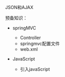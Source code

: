 JSON和AJAX

预备知识：

- springMVC

  - Controller
  - springmvc配置文件
  - web.xml

- JavaScript

  - 引入javaScript  <script>
  - 函数

- 选择器

  - 标签选择器
  - 类选择器
  - id选择器

- jQuery公式

  - $(选择器).时间(参数)
  - $(select).action(...)

  

----

**web1.0**:登录失败需要刷新页面才能重新登录，没有异步刷新，局部刷新功能。不点击提交按钮就不知道自己错了，还有手机号重复没有提示。

**web2.0:**最重要因素之一Ajax

---



<img src="https://i.loli.net/2021/05/26/lG81kwmbytFeO27.png" alt="image-20210525213339725" style="zoom:67%;float:left" />

# Json

## 概述

<img src="https://i.loli.net/2021/05/26/1ms8X25AWlHF93Z.png" alt="image-20210525213300470" style="zoom:80%;float:left" />

- 对象表示为键值对
- 数据由逗号分隔
- 花括号保存对象
- 方括号保存数组

JSON是JS对象的字符串表示法，本质是字符串。

```java
var obj={a:'hello',b:'word'};//js对象

var json='{"a":"hello","b":"world"}';//json字符串
```

## 转换

JSON字符串-->JS对象

```java
var obj=JSON.parse('{"a":"hello","b":"world"}')
```



JS对象-->JSON字符串

```java
var json=JSON.stringify({a:'hello',b:'word'});
```



前后端分离，数据交互变得异常重要，JSON在效率方面很好。

```html
<script>
    //编写一个对象
    let user={
        name:"吕布",
        age:2000,
        sex:"男"
    };//输出
    console.log(user);
    //js对象---》转换为json字符串
    let json=JSON.stringify(user);
    console.log(json);
    console.log(JSON.parse(json));
</script>
```



抓取百度服务器响应地址：

查看网页源代码：

```java
 sugHost : "https://sp0.baidu.com/5a1Fazu8AA54nxGko9WTAnF6hhy/su",
```

<img src="https://i.loli.net/2021/05/26/kPGE7jrFRqyKvHh.png" alt="image-20210525221303969" style="zoom:50%;float:left" />

## Controller返回Json

导入环境依赖：spring-webmvc

```xml
    <dependencies>
        <dependency>
            <groupId>junit</groupId>
            <artifactId>junit</artifactId>
            <version>4.13.1</version>
            <scope>test</scope>
        </dependency>
        <dependency>
            <groupId>org.springframework</groupId>
            <artifactId>spring-webmvc</artifactId>
            <version>5.3.4</version>
        </dependency>
        <dependency>
            <groupId>javax.servlet</groupId>
            <artifactId>servlet-api</artifactId>
            <version>2.5</version>
        </dependency>
        <dependency>
            <groupId>javax.servlet.jsp</groupId>
            <artifactId>jsp-api</artifactId>
            <version>2.2</version>
        </dependency>
        <dependency>
            <groupId>javax.servlet</groupId>
            <artifactId>jstl</artifactId>
            <version>1.2</version>
        </dependency>
        <dependency>
            <groupId>org.projectlombok</groupId>
            <artifactId>lombok</artifactId>
            <version>1.18.12</version>
        </dependency>
    </dependencies>
```

静态资源过滤问题：

```xml
 <build>
        <resources>
            <resource>
                <directory>src/main/java</directory>
                <includes>
                    <include>**/*.properties</include>
                    <include>**/*.xml</include>
                </includes>
                <filtering>false</filtering>
            </resource>
            <resource>
                <directory>src/main/resources</directory>
                <includes>
                    <include>**/*.properties</include>
                    <include>**/*.xml</include>
                </includes>
                <filtering>false</filtering>
            </resource>
        </resources>
    </build>
```



编写springmvc-servlet.xml配置文件：注意归类时候可能不被web.xml识别

```xml
<?xml version="1.0" encoding="UTF-8"?>
<beans xmlns="http://www.springframework.org/schema/beans"
       xmlns:xsi="http://www.w3.org/2001/XMLSchema-instance"
       xmlns:context="http://www.springframework.org/schema/context"
       xmlns:mvc="http://www.springframework.org/schema/mvc"
       xsi:schemaLocation="http://www.springframework.org/schema/beans
       http://www.springframework.org/schema/beans/spring-beans.xsd
       http://www.springframework.org/schema/context
       http://www.springframework.org/schema/context/spring-context.xsd
       http://www.springframework.org/schema/mvc
       https://www.springframework.org/schema/mvc/spring-mvc.xsd">

    <!--   自动扫描包交由Ioc容器管理-->
    <context:component-scan base-package="com.mf.controller"/>
    <!--    视图解析器-->
    <bean class="org.springframework.web.servlet.view.InternalResourceViewResolver" id="internalResourceViewResolver">
        <property name="prefix" value="/WEB-INF/jsp/"/>
        <property name="suffix" value=".jsp"/>
    </bean>
    <!--  JSON乱码问题配置-->
    <mvc:annotation-driven>
        <mvc:message-converters register-defaults="true">
            <bean class="org.springframework.http.converter.StringHttpMessageConverter">
                <constructor-arg value="UTF-8"/>
            </bean>
            <bean class="org.springframework.http.converter.json.MappingJackson2HttpMessageConverter">
                <property name="objectMapper">
                    <bean class="org.springframework.http.converter.json.Jackson2ObjectMapperFactoryBean">
                        <property name="failOnEmptyBeans" value="false"/>
                    </bean>
                </property>
            </bean>
        </mvc:message-converters>
    </mvc:annotation-driven>

</beans>
```



编写web.xml配置文件

```xml
    <!--    dispatcherServlet-->
    <servlet>
        <servlet-name>springmvc</servlet-name>
        <servlet-class>org.springframework.web.servlet.DispatcherServlet</servlet-class>
        <init-param>
            <param-name>contextConfigLocation</param-name>
            <param-value>classpath:springmvc-servlet.xml</param-value>
        </init-param>
        <load-on-startup>1</load-on-startup>
    </servlet>
    <servlet-mapping>
        <servlet-name>springmvc</servlet-name>
        <url-pattern>/</url-pattern>
    </servlet-mapping>
    <!--    Filter过滤器-->
    <filter>
        <filter-name>encodingFilter</filter-name>
        <filter-class>org.springframework.web.filter.CharacterEncodingFilter</filter-class>
    </filter>
    <filter-mapping>
        <filter-name>encodingFilter</filter-name>
        <url-pattern>/*</url-pattern>
    </filter-mapping>

```



导入fackjson包

```xml
    <dependency>
      <groupId>com.fasterxml.jackson.core</groupId>
      <artifactId>jackson-databind</artifactId>
      <version>2.11.4</version>
    </dependency>
```



编写controller

```java
@Controller
public class UserController {

    @RequestMapping("/json1")
    //RequestMapping正常返回会走视图解析器，而json只需要返回json字符串而已
    //使用三方工具：Jackson，fastjson
    //@ResponseBody将服务器返回的对象转换为json对象返回
    @ResponseBody
    public String json1() throws JsonProcessingException {
        //需要Jackson的对象映射器，将对象转换成字符串
        ObjectMapper mapper = new ObjectMapper();
        //创建对象
        User user = new User("上官婉儿", 1, "女");
        System.out.println(user);
        //将对象转为字符串
        String json = mapper.writeValueAsString(user);
        System.out.println(json);
        return  json;//不会转到视图解析器
    }
    //如果有前端输出有乱码问题
    @RequestMapping(value = "/json2",produces = "application/json;charset=utf-8")
    @ResponseBody
    public String json2() throws JsonProcessingException {
        ObjectMapper mapper = new ObjectMapper();
        return mapper.writeValueAsString(new User("上官婉儿", 1, "女"));
    }
}

```



乱码问题统一配置文件解决

<img src="https://i.loli.net/2021/05/26/1Vo4fpsD7vA8tnh.png" alt="image-20210526093820192" style="zoom:80%;float:left" />



<img src="https://i.loli.net/2021/05/26/Pa4wGr5OZ29mAXu.png" alt="image-20210526093038491" style="zoom:67%;float:left" />



<img src="https://i.loli.net/2021/05/26/mbTwq7OsFLkzVxv.png" alt="image-20210526093107706" style="zoom:67%;float:left" />

输出list集合

```java
    @RequestMapping(value = "/json3")
    @ResponseBody
    public String json3() throws JsonProcessingException {
        List<User> list = new ArrayList<>();
        list.add(new User("上官婉儿1", 1, "女"));
        list.add(new User("上官婉儿2", 2, "女"));
        list.add(new User("上官婉儿3", 3, "女"));
        list.add(new User("上官婉儿4", 4, "女"));

        return new ObjectMapper().writeValueAsString(list);
    }
```



JSON格式化：

<img src="https://i.loli.net/2021/05/26/ibN6vtZzs24YVDH.png" alt="image-20210526095714168" style="zoom:67%;float:left" />



date输出格式:时间默认返回json字符串变成时间戳格式

```java
    @RequestMapping(value = "/time")
    @ResponseBody
    public String json4() throws JsonProcessingException {
        Date date = new Date();
        System.out.println(date);
        return new ObjectMapper().writeValueAsString(date);
    }
```

<img src="https://i.loli.net/2021/05/26/2dY5IEVCgPQzLN6.png" alt="image-20210526100841187" style="zoom:80%;float:left" />

前端输出时间戳：

<img src="https://i.loli.net/2021/05/26/7EIy51sLBdAHWqO.png" alt="image-20210526100926436" style="zoom:67%;float:left" />



解决：

```java
    @RequestMapping(value = "/time2")
    @ResponseBody
    public String json5() throws JsonProcessingException {
        ObjectMapper mapper = new ObjectMapper();
        //1.如何不返回时间戳,关闭
        mapper.configure(SerializationFeature.WRITE_DATE_KEYS_AS_TIMESTAMPS,false);
        //2.如何解决时间格式化问题
        SimpleDateFormat dateFormat = new SimpleDateFormat("yyyy-MM-dd HH-mm-ss");
        //3.指定mapper时间格式
        mapper.setDateFormat(dateFormat);
        Date date = new Date();
        System.out.println(dateFormat.format(date));
        return mapper.writeValueAsString(date);
    }
```

<img src="https://i.loli.net/2021/05/26/I8XHOMmJuceY6ir.png" alt="image-20210526102256921" style="zoom:67%;float:left" />

> 重复代码封装成工具类

```java
public class JsonUtils {
    //重载
    public static String getJson(Object object) throws JsonProcessingException {
        return getJson(object,"yyyy-MM-dd HH-mm-ss");
    }
    public static String getJson(Object object,String format) throws JsonProcessingException {
        ObjectMapper mapper = new ObjectMapper();
        //1.如何不返回时间戳,关闭
        mapper.configure(SerializationFeature.WRITE_DATE_KEYS_AS_TIMESTAMPS,false);
        //2.如何解决时间格式化问题
        SimpleDateFormat dateFormat = new SimpleDateFormat(format);
        //3.指定mapper时间格式
        mapper.setDateFormat(dateFormat);

        return mapper.writeValueAsString(object);
    }
}

```

```java
    @RequestMapping(value = "/time3")
    @ResponseBody
    public String json6() throws JsonProcessingException {
        return JsonUtils.getJson(new Date());
    }

    @RequestMapping(value = "/json7")
    @ResponseBody
    public String json7() throws JsonProcessingException {
        List<User> list = new ArrayList<User>();
        list.add(new User("上官婉儿1", 1, "女"));
        list.add(new User("上官婉儿2", 2, "女"));
        list.add(new User("上官婉儿3", 3, "女"));
        list.add(new User("上官婉儿4", 4, "女"));

        return JsonUtils.getJson(list);
    }
```





## 小结

异步数据交互：

@ResponseBody注解将对象转换位json字符串直接返回不走视图解析器；

@RequestBody则用来接收前台json字符串转换java对象。



# Ajax

## 概述

<img src="https://i.loli.net/2021/05/26/Q7svWid5EmhYxtI.png" alt="image-20210526104155486" style="zoom:67%;float:left" />

使用Ajax创建动态性极强Web页面：当在搜索框输入关键字时候，JS将字符发送服务器返回搜索建议列表，增强B/S体验性。

用途：

- 注册时，输入用户名自动监测用户是否存在；
- 登录时，提示用户名和密码错误；
- 删除数据行，行id发送到后台在数据库删除后在页面dom也删除数据行。

## iframe

前端伪造ajax。

```html
<head>
    <meta charset="UTF-8">
    <title>iframe</title>
    <style>
        .div1{
            width: 300px;
            height: 200px;
            margin: 20px auto;
            background: url("../resources/1.jpg") 0 0 no-repeat;
            opacity: 0.7;
        }
        iframe{
            width: 100%;
            height: 500px;
        }
        h3{
            text-align: center;
        }
        p{
            margin-top: 10%;
            margin-left: 30%;
        }
    </style>
</head>
<body>
<script>
    //窗口加载的时候就会加载这个函数
     window.onload=function time(){
         let date=new Date();
         document.getElementById(`currentTime`).innerText=date.getTime();
     }
     function loadPage(){
        let pageUrl=document.getElementById(`url`).value;
        console.log(pageUrl);
        document.getElementById(`iframePosition`).src=pageUrl;
     }
</script>

<div class="div1">

    <p>输入要加载的地址：<span id="currentTime"></span></p>
    <p><label for="url"></label><input type="text" id="url"></p>
    <p><input type="button" value="加载" onclick="loadPage()"></p>

</div>
<div class="div2">
    <h3>加载页面的位置：</h3>
    <iframe id="iframePosition">

    </iframe>
</div>
</body>
```



<img src="https://i.loli.net/2021/05/26/SOsg9N4AFYIWdPX.png" alt="image-20210526113444886" style="zoom:80%;float:left" />



## jQuery



纯JS实现Ajax:本质使用XMLHttpServletRequest实现，XHR对象。

XHR对象：向服务器发送请求和接收响应提供接口，以异步方式获取数据。

我们直接使用jQuery封装的Ajax：方便调用！

```js
jQuery.get(...)
jQuery.post(....)
jQuery.getJSON(...)
所有参数：
url:待加载的url地址
data:待发送的Key/value参数
success:载入成功调回函数
dataType:返回内容格式xml,json,script,text,html
```



```js
jQuery.ajax(..)
所有参数：
url:请求地址
type:请求方式
headers:请求头
data:要发送数据
contentType:即将发送信息到服务器的内容编码类型默认("application/..;charset=utf-8")
async:是否异步
timeout:设置请求超时时间毫秒
beforeSend:发送请求前执行的函数
complete:完成后执行的回调函数
success:成功后执行的回调函数
error:失败后执行的回调函数
accepts:通过请求头告诉服务器当前客户接受的数据类型
dataType:将服务器返回的内容转换成普通文本格式
```



Springmvc中访问静态资源需要加上：

```xml
    <mvc:default-servlet-handler/>
```



导入库jQuery或者在线cdn：

```html
<script src="https://code.jquery.com/jquery-3.1.1.min.js"></script>
<script src="${pageContext.request.contextPath}/statics/js/jquery-3.1.1.min.js"></script>
```



```jsp
<%@ page contentType="text/html;charset=UTF-8" language="java" %>
<html>
<head>
    <title>Ajax</title>
    <style>
        .div1{
            margin: 100px 100px;
            background: url("statics/image/1.jpg") 0 0 no-repeat;
            opacity: 0.7;
            text-align: center;
        }
        .div2{
            width: 200px;
            height: 100px;
            margin: 20px auto;
            background: #39e888;
            opacity: 0.6;
        }
    </style>
    <script src="${pageContext.request.contextPath}/statics/js/jquery-3.6.0.js"></script>
</head>
<body>

    <script>
        function a1(){
            //将文本框值发给服务器并接收服务器返回的数据
            //success:function (data)回调函数data封装了服务器返回数据和状态
            $.ajax({
              url: "${pageContext.request.contextPath}/ajax/a1",
              data: {"name":$("txtName").val()},
              success:function (data){
                  console.log(data);
              }
            });

        }
    </script>

    <div class="div1">
        <div class="div2">
            <p>
                <span>用户名：</span>
                <label>
                    <%-- 失去焦点产生时间--%>
                    <input type="text" name="txtName" onblur="a1()">
                </label>
            </p>
            <p>
                <input type="button" value="提交">
            </p>
        </div>
    </div>
</body>
</html>
```



```java
@Controller
@RequestMapping("/ajax")
public class AjaxController {
    //第一种方式：服务器返回一个字符串，直接使用response
    @RequestMapping("/a1")
    public void ajax01(String name, HttpServletResponse resp) throws IOException {
       if("admin".equals(name)) resp.getWriter().write("true");
       else resp.getWriter().write("false");
    }

    @RequestMapping("/a2")
    @ResponseBody
    public List<User> ajax02(){
        List<User> list = new ArrayList<User>();
        list.add(new User("上官婉儿1", 1, "女"));
        list.add(new User("上官婉儿2", 2, "女"));
        list.add(new User("上官婉儿3", 3, "女"));
        list.add(new User("上官婉儿4", 4, "女"));
        return list;
    }
}
```

<img src="https://i.loli.net/2021/05/26/Msr1qzhV2GEdWPZ.png" alt="image-20210526162612150" style="zoom:80%;float:left" />

问题：需要用标签选择器才能正确传值，，建议今后都用标签取值。

<img src="https://i.loli.net/2021/05/26/AKgquk2NVjImvr9.png" alt="image-20210526165713274" style="zoom:80%;float:left" />

```jsp
<%@ page contentType="text/html;charset=UTF-8" language="java" %>
<html>
<head>
    <title>Ajax02</title>
    <script src="${pageContext.request.contextPath}/statics/js/jquery-3.6.0.js"></script>
    <style>
        div{
            width: 400px;
            height: 300px;
            margin: 20px auto;
            background: #39e888;
            opacity: 0.6;
            text-align: center;
        }
        table{
            margin-top: 25px;
            margin-left: 10%;
            width: 270px;
        }
        table,tr,td,th{
            border: 1px solid red;
            padding: 2px;
        }
    </style>
</head>
<body>
<script>
<%--  一进来就执行此函数--%>
    $(function (){
        $("#btn").click(function (){
            $.post({
                url: "${pageContext.request.contextPath}/ajax/a2",
                success: function (data){
                  console.log(data);
                  let html="";
                  for (let i=0;i<data.length;i++){
                      html+="<tr>"+
                               "<td>"+data[i].name+"</td>"+
                               "<td>"+data[i].age+"</td>"+
                               "<td>"+data[i].sex+"</td>"+
                            "</tr>"
                  }
                  $("#content").html(html);
                }
            })
        })
    })
</script>

<div>
    <input type="button" id="btn" value="加载数据">
    <table>
        <tr>
            <td>姓名</td>
            <td>年龄</td>
            <td>性别</td>
        </tr>
        <tbody id="content">

        </tbody>
    </table>
</div>
</body>
</html>

```

<img src="https://i.loli.net/2021/05/26/TDw1KXGoHeOLaVi.png" alt="image-20210526171604115" style="zoom:67%;float:left" />



```java
    @RequestMapping("/a3")
    @ResponseBody
    public String ajax03(String name, String pwd) {
          String msg="";
          if (name!=null){
              if ("admin".equals(name)) msg="ok";
              else msg="error";
          }
        if (pwd!=null){
            if ("123".equals(pwd)) msg="ok";
            else msg="error";
        }
        return msg;
    }
```



```jsp
<%@ page contentType="text/html;charset=UTF-8" language="java" %>
<html>
<head>
    <title>Ajax</title>
    <style>
        .div1{
            margin: 100px 100px;
            background: url("statics/image/1.jpg") 0 0 no-repeat;
            opacity: 0.7;
        }
        .div2{
            width: 400px;
            height: 150px;
            margin: 20px auto;
            background: #39e888;
            opacity: 0.6;
        }
    </style>
    <script src="${pageContext.request.contextPath}/statics/js/jquery-3.6.0.js"></script>
</head>
<body>

<script>
    function a1(){
        //将文本框值发给服务器并接收服务器返回的数据
        //success:function (data)回调函数data封装了服务器返回数据和状态
        $.post({
            url: "${pageContext.request.contextPath}/ajax/a3",
            data: {"name":$("#txtName").val()},
            success:function (data){
                console.log("name:"+data.toString());
                if (data.toString()==="ok") $("#nameInfo").css("color","green");
                else $("#nameInfo").css("color","red");
                $("#nameInfo").html(data)
            }
        });
    }
    function a2(){
        $.post({
            url: "${pageContext.request.contextPath}/ajax/a3",
            data: {"pwd":$("#txtWord").val()},
            success:function (data){
                console.log("pwd:"+data.toString());
                if (data.toString()=="ok") $("#pwdInfo").css("color","yellow");
                else $("#pwdInfo").css("color","red");
                $("#pwdInfo").html(data)
            }
        });
    }
</script>

<div class="div1">
    <div class="div2">
        <p>
            <span>用户名：</span>
            <input type="text" name="username" id="txtName" onblur="a1()">
            <span id="nameInfo"></span>

        </p>
        <p>
            <span>密码：</span>
            <input type="text" name="password" id="txtWord" onblur="a2()">
            <span id="pwdInfo"></span>
        </p>
        <p>
            <input type="button" value="提交">
        </p>
    </div>
</div>
</body>
</html>

```

<img src="https://i.loli.net/2021/05/26/J7VTRtKu6CdqQlI.png" alt="image-20210526175744593" style="zoom:67%;float:left" />

> 总结

<img src="https://i.loli.net/2021/05/26/fjlos8HugdTUrm1.png" alt="image-20210526180001000" style="zoom:67%;float:left" />



































